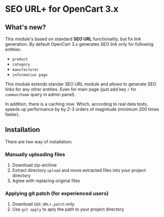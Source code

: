 # SEO URL+ for OpenCart 3.x

## What's new?

This module's based on standard **SEO URL** functionality, but fix link generation.
By default OpenCart 3.x generates SEO link only for following entities:

* `product`
* `category`
* `manufacturer` 
* `information page`

This module extends standar SEO URL module and allows to generate SEO links for any other entities. 
Even for main page (just add key `/` for `common/home` query in admin panel).

In addition, there is a caching now. Which, according to real data tests, speeds up performance by  by 2-3 orders of magnitude (minimum 200 times faster).

## Installation

There are two way of installation:

### Manually uploading files

1. Download zip-archive
1. Extract directory `upload` and move extracted files into your project directory
1. Agree with replacing original files

### Applying git patch (for experienced users)

1. Download `SEO_URL+.patch` only 
1. Use `git apply` to aply the path to your project directory
